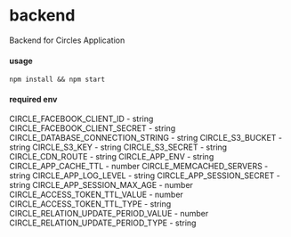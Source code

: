 # backend
Backend for Circles Application

#### usage
```
npm install && npm start
```

#### required env

CIRCLE_FACEBOOK_CLIENT_ID - string
CIRCLE_FACEBOOK_CLIENT_SECRET - string
CIRCLE_DATABASE_CONNECTION_STRING - string
CIRCLE_S3_BUCKET - string
CIRCLE_S3_KEY - string
CIRCLE_S3_SECRET - string
CIRCLE_CDN_ROUTE - string
CIRCLE_APP_ENV - string
CIRCLE_APP_CACHE_TTL - number
CIRCLE_MEMCACHED_SERVERS - string
CIRCLE_APP_LOG_LEVEL - string
CIRCLE_APP_SESSION_SECRET - string
CIRCLE_APP_SESSION_MAX_AGE - number
CIRCLE_ACCESS_TOKEN_TTL_VALUE - number
CIRCLE_ACCESS_TOKEN_TTL_TYPE - string
CIRCLE_RELATION_UPDATE_PERIOD_VALUE - number
CIRCLE_RELATION_UPDATE_PERIOD_TYPE - string